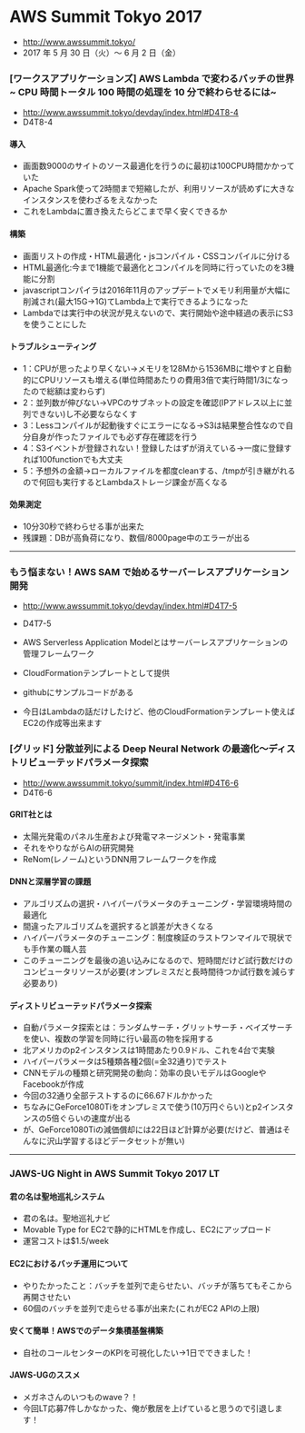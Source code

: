# AWS Summit Tokyo 2017

* http://www.awssummit.tokyo/
* 2017 年 5 月 30 日（火）～ 6 月 2 日（金）

### [ワークスアプリケーションズ] AWS Lambda で変わるバッチの世界 ~ CPU 時間トータル 100 時間の処理を 10 分で終わらせるには~
* http://www.awssummit.tokyo/devday/index.html#D4T8-4
* D4T8-4
#### 導入
* 画面数9000のサイトのソース最適化を行うのに最初は100CPU時間かかっていた
* Apache Spark使って2時間まで短縮したが、利用リソースが読めずに大きなインスタンスを使わざるをえなかった
* これをLambdaに置き換えたらどこまで早く安くできるか
#### 構築
* 画面リストの作成・HTML最適化・jsコンパイル・CSSコンパイルに分ける
* HTML最適化:今まで1機能で最適化とコンパイルを同時に行っていたのを3機能に分割
* javascriptコンパイラは2016年11月のアップデートでメモリ利用量が大幅に削減され(最大15G→1G)てLambda上で実行できるようになった
* Lambdaでは実行中の状況が見えないので、実行開始や途中経過の表示にS3を使うことにした
#### トラブルシューティング
* 1：CPUが思ったより早くない→メモリを128Mから1536MBに増やすと自動的にCPUリソースも増える(単位時間あたりの費用3倍で実行時間1/3になったので総額は変わらず)
* 2：並列数が伸びない→VPCのサブネットの設定を確認(IPアドレス以上に並列できない)し不必要ならなくす
* 3：Lessコンパイルが起動後すぐにエラーになる→S3は結果整合性なので自分自身が作ったファイルでも必ず存在確認を行う
* 4：S3イベントが登録されない！登録したはずが消えている→一度に登録すれば100functionでも大丈夫
* 5：予想外の金額→ローカルファイルを都度cleanする、/tmpが引き継がれるので何回も実行するとLambdaストレージ課金が高くなる
#### 効果測定
* 10分30秒で終わらせる事が出来た
* 残課題：DBが高負荷になり、数個/8000page中のエラーが出る

-----

### もう悩まない！AWS SAM で始めるサーバーレスアプリケーション開発
* http://www.awssummit.tokyo/devday/index.html#D4T7-5
* D4T7-5

* AWS Serverless Application Modelとはサーバーレスアプリケーションの管理フレームワーク
* CloudFormationテンプレートとして提供
* githubにサンプルコードがある
* 今日はLambdaの話だけしたけど、他のCloudFormationテンプレート使えばEC2の作成等出来ます

### [グリッド] 分散並列による Deep Neural Network の最適化〜ディストリビューテッドパラメータ探索
* http://www.awssummit.tokyo/summit/index.html#D4T6-6
* D4T6-6

#### GRIT社とは
* 太陽光発電のパネル生産および発電マネージメント・発電事業
* それをやりながらAIの研究開発
* ReNom(レノーム)というDNN用フレームワークを作成

#### DNNと深層学習の課題
* アルゴリズムの選択・ハイパーパラメータのチューニング・学習環境時間の最適化
* 間違ったアルゴリズムを選択すると誤差が大きくなる
* ハイパーパラメータのチューニング：制度検証のラストワンマイルで現状でも手作業の職人芸
* このチューニングを最後の追い込みになるので、短時間だけど試行数だけのコンピュータリソースが必要(オンプレミスだと長時間待つか試行数を減らす必要あり)

#### ディストリビューテッドパラメータ探索
* 自動パラメータ探索とは：ランダムサーチ・グリットサーチ・ベイズサーチを使い、複数の学習を同時に行い最高の物を採用する
* 北アメリカのp2インスタンスは1時間あたり0.9ドル、これを4台で実験
* ハイパーパラメータは5種類各種2個(=全32通り)でテスト
* CNNモデルの種類と研究開発の動向：効率の良いモデルはGoogleやFacebookが作成
* 今回の32通り全部テストするのに66.67ドルかかった
* ちなみにGeForce1080Tiをオンプレミスで使う(10万円ぐらい)とp2インスタンスの5倍ぐらいの速度が出る
* が、GeForce1080Tiの減価償却には22日ほど計算が必要(だけど、普通はそんなに沢山学習するほどデータセットが無い)




-----

### JAWS-UG Night in AWS Summit Tokyo 2017 LT


#### 君の名は聖地巡礼システム
* 君の名は。聖地巡礼ナビ
* Movable Type for EC2で静的にHTMLを作成し、EC2にアップロード
* 運営コストは$1.5/week

#### EC2におけるバッチ運用について
* やりたかったこと：バッチを並列で走らせたい、バッチが落ちてもそこから再開させたい
* 60個のバッチを並列で走らせる事が出来た(これがEC2 APIの上限)

#### 安くて簡単！AWSでのデータ集積基盤構築
* 自社のコールセンターのKPIを可視化したい→1日でできました！

#### JAWS-UGのススメ
* メガネさんのいつものwave？！
* 今回LT応募7件しかなかった、俺が敷居を上げていると思うので引退します！
